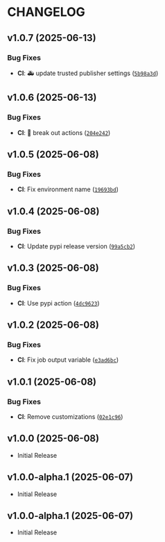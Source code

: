 # CHANGELOG

<!-- version list -->

## v1.0.7 (2025-06-13)

### Bug Fixes

- **CI**: :ambulance: update trusted publisher settings
  ([`5b98a3d`](https://github.com/iandday/withingpy/commit/5b98a3d787d24ef004eb5128cc02af76e1eb45ad))


## v1.0.6 (2025-06-13)

### Bug Fixes

- **CI**: :rocket: break out actions
  ([`204e242`](https://github.com/iandday/withingpy/commit/204e242764bdbfc8fdb6154f5cecceb43b852929))


## v1.0.5 (2025-06-08)

### Bug Fixes

- **CI**: Fix environment name
  ([`19693bd`](https://github.com/iandday/withingpy/commit/19693bd9eac75a01ee2417d9be2b20d2103da734))


## v1.0.4 (2025-06-08)

### Bug Fixes

- **CI**: Update pypi release version
  ([`99a5cb2`](https://github.com/iandday/withingpy/commit/99a5cb2bfbd1e05696f8d1c0ce21d1e8e00c3772))


## v1.0.3 (2025-06-08)

### Bug Fixes

- **CI**: Use pypi action
  ([`4dc9623`](https://github.com/iandday/withingpy/commit/4dc9623c654542080c1fa7a57380a9e2cf0efced))


## v1.0.2 (2025-06-08)

### Bug Fixes

- **CI**: Fix job output variable
  ([`e3ad6bc`](https://github.com/iandday/withingpy/commit/e3ad6bc2b14fc2f504698f842c0a3a1bf1814306))


## v1.0.1 (2025-06-08)

### Bug Fixes

- **CI**: Remove customizations
  ([`02e1c96`](https://github.com/iandday/withingpy/commit/02e1c96432e56f2348a18d690fa9c0388736f34a))


## v1.0.0 (2025-06-08)

- Initial Release

## v1.0.0-alpha.1 (2025-06-07)

- Initial Release

## v1.0.0-alpha.1 (2025-06-07)

- Initial Release
